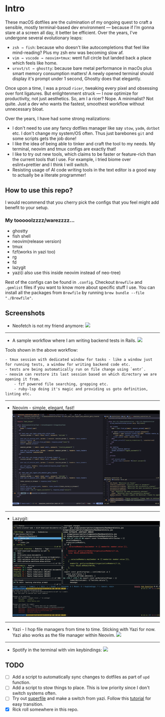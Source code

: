 # Intro

These macOS dotfiles are the culmination of my ongoing quest to craft a sensible, mostly terminal-based dev environment — because if I’m gonna stare at a screen all day, it better be efficient. Over the years, I've undergone several evolutionary leaps:

- `zsh → fish`: because who doesn't like autocompletions that feel like mind-reading? Plus my zsh env was becoming slow af.
- `vim → vscode → neovim+tmux`: went full circle but landed back a place which feels like home.
- `urxvt/st → ghostty`: because bare metal performance in macOs plus smart memory consumption matters! A newly opened terminal should display it's prompt under 1 second, Ghostty does that elegantly.

Once upon a time, I was a proud `ricer`, tweaking every pixel and obsessing over font ligatures. But enlightenment struck — I now optimize for productivity, not just aesthetics. So, am I a ricer? Nope. A minimalist? Not quite. Just a dev who wants the fastest, smoothest workflow without unnecessary bloat.

Over the years, I have had some strong realizations:
- I don't need to use any fancy dotfiles manager like say `stow`, `yadm`, `dotbot` etc. I don't change my system/OS often. Thus just barebones `git` and some scripts gets the job done!
- I like the idea of being able to tinker and craft the tool to my needs. My terminal, neovim and tmux configs are exactly that!
- I like to try out new tools, which claims to be faster or feature-rich than the current tools that I use. For example, i tried biome over eslint+prettier and I think I will switch.
- Resisting usage of AI code writing tools in the text editor is a good way to actually be a literate programmer!

## How to use this repo?

I would recommend that you cherry pick the configs that you feel might add benefit to your setup.

### My tooooolzzzz/warezzzz...

- ghostty
- fish shell
- neovim(release version)
- tmux
- fzf(works in yazi too)
- rg
- fd
- lazygit
- yazi(i also use this inside neovim instead of neo-tree)

Rest of the configs can be found in `.config`. Checkout `Brewfile` and `.gemlist` files if you want to know more about specific stuff I use. You can install all the packages from `Brewfile` by running `brew bundle --file "./Brewfile"`.

## Screenshots

- Neofetch is not my friend anymore:
![](images/home.png)

---

- A sample workflow where I am writing backend tests in Rails.
![](images/workflow.gif)

Tools shown in the above workflow:

    - tmux session with dedicated window for tasks - like a window just for running tests, a window for writing backend code etc.
    - tests are being automatically run on file change using `entr`.
    - neovim can restore its last session based on which directory we are opening it from.
        - fzf powered file searching, grepping etc.
        - ruby-lsp doing it's magic and providing us goto definition, linting etc.

---

- Neovim - simple, elegant, fast!
![](images/neovim.png)

---

- Lazygit:
![](images/lazygit.png)

---

- Yazi - I hop file managers from time to time. Sticking with Yazi for now. Yazi also works as the file manager within Neovim.
![](images/yazi.png)

---

- Spotify in the terminal with vim keybindings:
![](images/spotify.png)

## TODO

- [ ] Add a script to automatically sync changes to dotfiles as part of `upd` function.
- [ ] Add a script to stow things to place. This is low priority since I don't switch systems often.
- [ ] Try out [superfile](https://github.com/yorukot/superfile) and make a switch from yazi. Follow this [tutorial](https://youtu.be/dQw4w9WgXcQ?si=MQ2ZzDoybCt6cpCt) for easy transition.
- [x] Rick roll somewhere in this repo.
